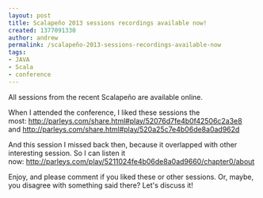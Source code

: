 ```yaml
---
layout: post
title: Scalapeño 2013 sessions recordings available now!
created: 1377091330
author: andrew
permalink: /scalapeño-2013-sessions-recordings-available-now
tags:
- JAVA
- Scala
- conference
---
```

<p>All sessions from the recent Scalape&ntilde;o are available online.</p>
<p>When I attended the conference, I liked these sessions the most:&nbsp;<a href="http://parleys.com/share.html#play/52076d7fe4b0f42506c2a3e8">http://parleys.com/share.html#play/52076d7fe4b0f42506c2a3e8</a> and&nbsp;<a href="http://parleys.com/share.html#play/520a25c7e4b06de8a0ad962d">http://parleys.com/share.html#play/520a25c7e4b06de8a0ad962d</a></p>
<p>And this session I missed back then, because it overlapped with other interesting session. So I can listen it now:&nbsp;<a href="http://parleys.com/play/5211024fe4b06de8a0ad9660/chapter0/about">http://parleys.com/play/5211024fe4b06de8a0ad9660/chapter0/about</a></p>
<p>Enjoy, and please comment if you liked these or other sessions. Or, maybe, you disagree with something said there? Let&#39;s discuss it!</p>
